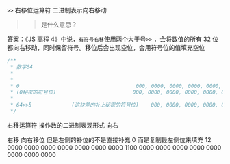 `>>` 右移位运算符 二进制表示向右移动

> > 是什么意思？

答案：《JS 高程 4》中说，`有符号右移`使用两个大于号`>>` ，会将数值的所有 32 位都向右移动，同时保留符号。移位后会出现空位，会用符号位的值填充空位

```js
/**
 * 数字64
 *
 *
 * 0                                      000, 0000, 0000, 0000, 0000, 0000, 0000, 0000
 * (0秘密的符号位)                         000, 0000, 0000, 0000, 0000, 0000, 0100, 0000
 *
 * 64>>5             (这块差的补上秘密的符号位)    000, 0000, 0000, 0000, 0000, 0000, 010        0, 0000
 */
```

右移运算符
操作数的二进制表现形式 向右

右移 向右移位 但是左侧的补位的不是直接补充 0 而是复制最左侧位来填充
12 0000 0000 0000 0000 0000 0000 0000 1100
0000 0000 0000 0000 0000 0000 0000 0000
